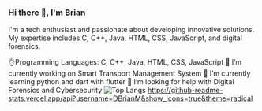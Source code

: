 ### Hi there 👋, I'm Brian
I'm a tech enthusiast and passionate about developing innovative solutions. My expertise includes C, C++, Java, HTML, CSS, JavaScript, and digital forensics.

👌Programming Languages: C, C++, Java, HTML, CSS, JavaScript
🔭 I’m currently working on Smart Transport Management System
🌱 I’m currently learning python and dart with flutter
🤔 I’m looking for help with Digital Forensics and Cybersecurity
![Top Langs](https://github-readme-stats.vercel.app/api/top-langs/?username=yourusername&layout=compact)
https://github-readme-stats.vercel.app/api?username=DBrianM&show_icons=true&theme=radical

<!--
**DBrianM/DBrianM** is a ✨ _special_ ✨ repository because its `README.md` (this file) appears on your GitHub profile.


# Hi there, I'm Brian 👋

I'm a tech enthusiast and passionate about developing innovative solutions. My expertise includes C, C++, Java, HTML, CSS, JavaScript, and digital forensics.

## 🔧 Skills

- Programming Languages: C, C++, Java, HTML, CSS, JavaScript
- Digital Forensics: Wireshark,
- ...

## 🚀 Projects



## 📈 GitHub Stats

(https://github-readme-stats.vercel.app/api?username=yourusername&show_icons=true&theme=radical)

## 🌟 Top Languages

![Top Langs](https://github-readme-stats.vercel.app/api/top-langs/?username=yourusername&layout=compact)

## 🔍 Contributions

![Your Contributions](https://activity-graph.herokuapp.com/graph?username=yourusername&bg_color=ffffff&color=000000&line=4fff67&point=000000&area=true&hide_border=true)

## 📫 Contact Me

- LinkedIn: (https://www.linkedin.com/in/brian-wakhungu-a0467a263)
- Twitter: [Your Twitter Handle]
- Email: [Your Email Address]

- 🔭 I’m currently working on Smart Transport Management System
- 🌱 I’m currently learning python and dart with flutter
- 👯 I’m looking to collaborate on ...
- 🤔 I’m looking for help with ...
- 💬 Ask me about ...
- 📫 How to reach me: ...
- 😄 Pronouns: ...
- ⚡ Fun fact: ...
-->
